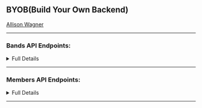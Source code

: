 ## BYOB(Build Your Own Backend)

[Allison Wagner](https://github.com/allisonjw)

---

### Bands API Endpoints:

<details><summary>Full Details</summary>

<table>
  <thead>
    <tr>
      <th>Purpose</th>
      <th>URL</th>
      <th>Verb</th>
      <th>Request Body</th>
      <th>Sample Response (Happy Path)</th>
    </tr>
  </thead>
  <tbody>
    <tr>
      <td>Get all bands</td>
      <td><code class="language-plaintext highlighter-rouge">/api/v1/bands</code></td>
      <td>GET</td>
      <td>N/A</td>
      <td><code class="language-plaintext highlighter-rouge"> {
        "id": 1122,
        "band": "Backstreet Boys",
        "highest_song": "Quit Playing Games with my Heart",
        "featuring_artist": "no",
        "highest_song_vid": "https://www.youtube.com/watch?v=Ug88HO2mg44",
        "created_at": "2020-01-30T21:28:16.636Z",
        "updated_at": "2020-01-30T21:28:16.636Z",
        "band_id": null
    },
    {
        "id": 1130,
        "band": "Brother Beyond",
        "highest_song": "The Girl I Used to Know",
        "featuring_artist": "no",
        "highest_song_vid": "https://www.youtube.com/watch?v=pS-E_lPE668",
        "created_at": "2020-01-30T21:28:16.641Z",
        "updated_at": "2020-01-30T21:28:16.641Z",
        "band_id": null
    }, ...]}</code></td>
    </tr>
    <tr>
      <td>Get band by id: </td>
      <td><code class="language-plaintext highlighter-rouge">/api/v1/bands/:id/</code></td>
      <td>GET</td>
      <td>N/A</td>
      <td><code class="language-plaintext highlighter-rouge">{
        "id": 1115,
        "band": "112",
        "highest_song": "Peaches And Cream",
        "featuring_artist": "no",
        "highest_song_vid": "https://www.youtube.com/watch?v=wl2NCXzg1FQ",
        "created_at": "2020-01-30T21:28:16.627Z",
        "updated_at": "2020-01-30T21:28:16.627Z",
        "band_id": null}</code></td>
    </tr>
    <tr>
      <td>Submit a new band</td>
      <td><code class="language-plaintext highlighter-rouge">/api/v1/bands</code></td>
      <td>POST</td>
      <td><code class="language-plaintext highlighter-rouge">{ band: &lt;String&gt;, highest_song: &lt;String&gt;, featuring_artist: &lt;String&gt;, highest_song_vid: &lt;String&gt; }</code></td>
      <td><code class="language-plaintext highlighter-rouge">{
        "id": 1121,
        "band": "Aventura",
        "highest_song": "Ella Y Yo",
        "featuring_artist": "yes",
        "highest_song_vid": "https://www.youtube.com/watch?v=EZodgl2JiDA",
        "created_at": "2020-01-30T21:28:16.633Z",
        "updated_at": "2020-01-30T21:28:16.633Z",
        "band_id": null
    }</code></td>
    </tr>
    <tr>
      <td>Delete an existing band based on id</td>
      <td><code class="language-plaintext highlighter-rouge">api/v1/bands/:id/</code></td>
      <td>DELETE</td>
      <td>N/A</td>
      <td>204 status code (NO CONTENT in response body)</td>
    </tr>
  </tbody>
</table>

</details>

---


### Members API Endpoints:

<details><summary>Full Details</summary>

<table>
  <thead>
    <tr>
      <th>Purpose</th>
      <th>URL</th>
      <th>Verb</th>
      <th>Request Body</th>
      <th>Sample Response (Happy Path)</th>
    </tr>
  </thead>
  <tbody>
    <tr>
      <td>Get all members</td>
      <td><code class="language-plaintext highlighter-rouge">/api/v1/members</code></td>
      <td>GET</td>
      <td>N/A</td>
      <td><code class="language-plaintext highlighter-rouge"> {
        "band": "Shai",
        "id": 1896,
        "name": "Carl Martin",
        "dob": "8/29/1970",
        "hair_color": "black",
        "eyes": "brown",
        "bandsId": null,
        "created_at": "2020-01-30T21:29:57.611Z",
        "updated_at": "2020-01-30T21:29:57.611Z"
    },
    {
        "band": "Color Me Badd",
        "id": 1902,
        "name": "Kevin Thornton",
        "dob": "6/17/1969",
        "hair_color": "black",
        "eyes": "brown",
        "bandsId": null,
        "created_at": "2020-01-30T21:29:57.613Z",
        "updated_at": "2020-01-30T21:29:57.613Z"
    }, ...]}</code></td>
    </tr>
    <tr>
      <td>Get member by id: </td>
      <td><code class="language-plaintext highlighter-rouge">/api/v1/members/:id/</code></td>
      <td>GET</td>
      <td>N/A</td>
      <td><code class="language-plaintext highlighter-rouge">{
        "band": "Hanson",
        "id": 1906,
        "name": "Zac Hanson",
        "dob": "10/22/1985",
        "hair_color": "blonde",
        "eyes": "brown",
        "bandsId": null,
        "created_at": "2020-01-30T21:29:57.615Z",
        "updated_at": "2020-01-30T21:29:57.615Z"
    }</code></td>
    </tr>
    <tr>
      <td>Submit a new member</td>
      <td><code class="language-plaintext highlighter-rouge">/api/v1/members</code></td>
      <td>POST</td>
      <td><code class="language-plaintext highlighter-rouge">{ band: &lt;String&gt;, name: &lt;String&gt;, dob: &lt;String&gt;, hair_color: &lt;String&gt;, eyes: &lt;String&gt; }</code></td>
      <td><code class="language-plaintext highlighter-rouge">{
        "band": "One Direction",
        "id": 1916,
        "name": "Harry Styles",
        "dob": "2/1/1994",
        "hair_color": "brown",
        "eyes": "green",
        "bandsId": null,
        "created_at": "2020-01-30T21:29:57.619Z",
        "updated_at": "2020-01-30T21:29:57.619Z"
    }</code></td>
    </tr>
    <tr>
      <td>Delete an existing member based on id</td>
      <td><code class="language-plaintext highlighter-rouge">api/v1/members/:id/</code></td>
      <td>DELETE</td>
      <td>N/A</td>
      <td>204 status code (NO CONTENT in response body)</td>
    </tr>
  </tbody>
</table>

</details>

---
